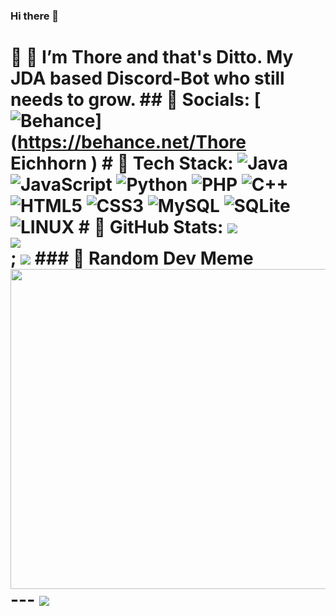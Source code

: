 ### Hi there 👋

<!--
**ThoreEI/ThoreEI** is a ✨ _special_ ✨ repository because its `README.md` (this file) appears on your GitHub profile.

Here are some ideas to get you started:

- 🔭 I’m currently working on ...
- 🌱 I’m currently learning ...
- 👯 I’m looking to collaborate on ...
- 🤔 I’m looking for help with ...
- 💬 Ask me about ...
- 📫 How to reach me: ...
- 😄 Pronouns: ...
- ⚡ Fun fact: ...
-->
#  🔭 I’m Thore and that's Ditto. My JDA based Discord-Bot who still needs to grow. ##  Socials: [![Behance](https://img.shields.io/badge/Behance-1769ff?logo=behance&logoColor=white)](https://behance.net/Thore Eichhorn )  #  Tech Stack: ![Java](https://img.shields.io/badge/java-%23ED8B00.svg?style=for-the-badge&logo=java&logoColor=white) ![JavaScript](https://img.shields.io/badge/javascript-%23323330.svg?style=for-the-badge&logo=javascript&logoColor=%23F7DF1E) ![Python](https://img.shields.io/badge/python-3670A0?style=for-the-badge&logo=python&logoColor=ffdd54) ![PHP](https://img.shields.io/badge/php-%23777BB4.svg?style=for-the-badge&logo=php&logoColor=white) ![C++](https://img.shields.io/badge/c++-%2300599C.svg?style=for-the-badge&logo=c%2B%2B&logoColor=white) ![HTML5](https://img.shields.io/badge/html5-%23E34F26.svg?style=for-the-badge&logo=html5&logoColor=white) ![CSS3](https://img.shields.io/badge/css3-%231572B6.svg?style=for-the-badge&logo=css3&logoColor=white) ![MySQL](https://img.shields.io/badge/mysql-%2300f.svg?style=for-the-badge&logo=mysql&logoColor=white) ![SQLite](https://img.shields.io/badge/sqlite-%2307405e.svg?style=for-the-badge&logo=sqlite&logoColor=white) ![LINUX](https://img.shields.io/badge/Linux-FCC624?style=for-the-badge&logo=linux&logoColor=black) #  GitHub Stats: ![](https://github-readme-stats.vercel.app/api?username=ThoreEI&theme=dark&hide_border=false&include_all_commits=true&count_private=true)<br/> ![](https://github-readme-streak-stats.herokuapp.com/?user=ThoreEI&theme=dark&hide_border=false)<br/>; ![](https://github-readme-stats.vercel.app/api/top-langs/?username=ThoreEI&theme=dark&hide_border=false&include_all_commits=true&count_private=true&layout=compact)  ###  Random Dev Meme <img src="https://rm.up.railway.app/" width="512px"/>  --- [![](https://visitcount.itsvg.in/api?id=ThoreEI&icon=0&color=1)](https://visitcount.itsvg.in)  <!-- Proudly created with GPRM ( https://gprm.itsvg.in ) -->
